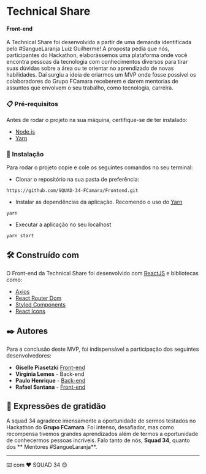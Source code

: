 # Technical Share
#### Front-end 
  A Technical Share foi desenvolvido a partir de uma demanda identificada pelo #SangueLaranja Luiz Guilherme! A proposta pedia que nós, participantes do Hackathon, elaborássemos uma plataforma onde você encontra pessoas da tecnologia com conhecimentos diversos para tirar suas dúvidas sobre a área ou te orientar no aprendizado de novas habilidades. Daí surgiu a ideia de criarmos um MVP onde fosse possível os colaboradores do Grupo FCamara receberem e darem mentorias de assuntos que envolvem o seu trabalho, como tecnologia, carreira.
  
### 📋 Pré-requisitos

Antes de rodar o projeto na sua máquina, certifique-se de ter instalado: 

- [Node.js](https://nodejs.org/en/)
- [Yarn](https://yarnpkg.com/)

### 🔧 Instalação

Para rodar o projeto copie e cole os seguintes comandos no seu terminal:

- Clonar o repositório na sua pasta de preferência:
```
https://github.com/SQUAD-34-FCamara/Frontend.git 
```

- Instalar as dependências da aplicação. Recomendo o uso do [Yarn](https://yarnpkg.com/)
```
yarn 
```

- Executar a aplicação no seu localhost
```
yarn start
```

## 🛠️ Construído com

O Front-end da Technical Share foi desenvolvido com [ReactJS](https://reactjs.org/) e bibliotecas como:

- [Axios](https://axios-http.com/docs/intro)
- [React Router Dom](https://github.com/remix-run/react-router/blob/main/docs/getting-started/tutorial.md)
- [Styled Components](https://styled-components.com/docs/basics)
- [React Icons](https://react-icons.github.io/react-icons/)

## ✒️ Autores

Para a conclusão deste MVP, foi indispensável a participação dos seguintes desenvolvedores:

* **Giselle Piasetzki** [Front-end](https://www.linkedin.com/in/gisellepiasetzki/)
* **Virginia Lemes** - Back-end
* **Paulo Henrique** - [Back-end](https://www.linkedin.com/in/paulo-henrique-vicen/)
* **Rafael Santana** - [Front-end](https://www.linkedin.com/in/rafaelgoncalvessantana/)

## 🎁 Expressões de gratidão

A squad 34 agradece imensamente a oportunidade de sermos testados no Hackathon do **Grupo FCamara**. 
Foi intenso, desafiador, mas como recompensa tivemos grandes aprendizados além de termos a oportunidade de conhecermos pessoas incríveis. Falo tanto de nós, **Squad 34**, quanto dos ** Mentores #SangueLaranja**.

---
⌨️ com ❤️ SQUAD 34 😊
